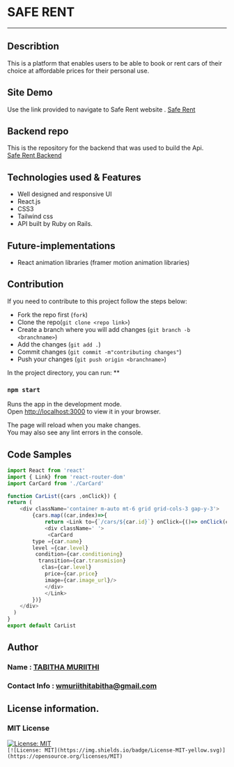 # SAFE RENT
***

## Describtion
This is a platform that enables users to be able to book or rent cars of their choice at affordable prices for their personal use.


## Site Demo
Use the link provided to navigate to Safe Rent website .
[Safe Rent](https://safe-rent.vercel.app//)<br>

## Backend repo
This is the repository for the backend that was used to build the Api. <br/>
[Safe Rent Backend](https://github.com/SheeTabz/Safe-Rent-Backend)

## Technologies used & Features
- Well designed and responsive UI
- React.js
- CSS3
- Tailwind css
- API built by Ruby on Rails.

## Future-implementations 
- React animation libraries (framer motion animation libraries)

## Contribution
If you need to contribute to this project follow the steps below:<br>
- Fork the repo first (`fork`)
- Clone the repo(`git clone <repo link>`)
- Create a branch where you will add changes (`git branch -b <branchname>`)
- Add the changes (`git add .`)
- Commit changes (`git commit -m"contributing changes"`)
- Push your changes (`git push origin <branchname>`)

In the project directory, you can run:
**
### `npm start`

Runs the app in the development mode.\
Open [http://localhost:3000](http://localhost:3000) to view it in your browser.

The page will reload when you make changes.\
You may also see any lint errors in the console.

## Code Samples

```JavaScript
import React from 'react'
import { Link} from 'react-router-dom'
import CarCard from './CarCard'

function CarList({cars ,onClick}) {
return (
    <div className='container m-auto mt-6 grid grid-cols-3 gap-y-3'>
        {cars.map((car,index)=>{
            return <Link to={`/cars/${car.id}`} onClick={()=> onClick(car.id)}>
            <div className=' '>
             <CarCard
        type ={car.name}
        level ={car.level}
         condition={car.conditioning}
          transition={car.transmision}
           clas={car.level}
            price={car.price}
            image={car.image_url}/>
            </div>
            </Link>
        })}  
    </div>
  )
}
export default CarList
```
## Author
### Name : [TABITHA MURIITHI](https://github.com/SheeTabz)
### Contact Info :  [wmuriithitabitha@gmail.com](wmuriithitabitha@gmail.com)

## License information.
### MIT License
[![License: MIT](https://img.shields.io/badge/License-MIT-yellow.svg)](https://opensource.org/licenses/MIT)  
`[![License: MIT](https://img.shields.io/badge/License-MIT-yellow.svg)](https://opensource.org/licenses/MIT)`

